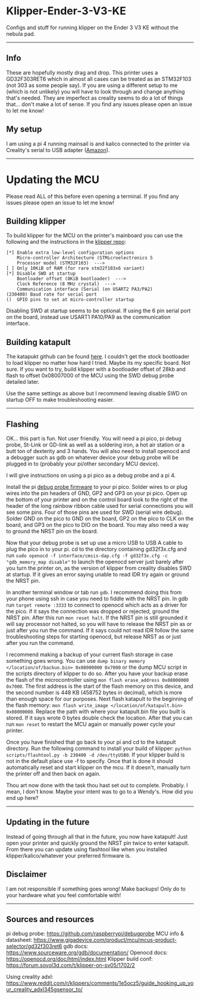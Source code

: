 # Klipper-Ender-3-V3-KE
Configs and stuff for running klipper on the Ender 3 V3 KE without the nebula pad.

---

## Info
These are hopefully mostly drag and drop. This printer uses a GD32F303RET6 which in almost all cases can be treated as an STM32F103 (not 303 as some people say). If you are using a different setup to me (which is not unlikely) you will have to look through and change anything that's needed. They are imperfect as creality seems to do a lot of things that... don't make a lot of sense. If you find any issues please open an issue to let me know! 

## My setup
I am using a pi 4 running mainsail is and kalico connected to the printer via Creality's serial to USB adapter ([Amazon](https://www.amazon.com/Creality-Sonic-Pad-Serial-Cable/dp/B0CFL5N319/ref=mp_s_a_1_1?crid=3KJQP9FARDMYA&dib=eyJ2IjoiMSJ9.pFnhUqBv4cuKFHbP5ICexNFIZgzGYcOXJHPROlFUslvK0fuS_mQXrdUSgCafDtjyxDuIaSFle6TBUwuxQqfihCQkfag_JSO_g23-OSvtQPOwpDblb_gt12PiqYPptFTUj94aAzxj58K2hR7oAsdKEZNfQRx2JJRr_ajKhjsJ-USxHYISjq5nwwu0n2Uerh7meeaJQkipmTiVT5Po0gLCLw.SCEXMVqklgPEOE0RnG69vfyV5OTgjC2vz_GVTm3R42Q&dib_tag=se&keywords=creality+serial+adapter&qid=1736591800&sprefix=creality+serial+adapter%2Caps%2C158&sr=8-1])).

---

# Updating the MCU
Please read ALL of this before even opening a terminal. If you find any issues please open an issue to let me know!

## Building klipper
To build klipper for the MCU on the printer's mainboard you can use the following and the instructions in the [klipper repo](https://github.com/Klipper3d/klipper):

```
[*] Enable extra low-level configuration options
    Micro-controller Architecture (STMicroelectronics S
    Processor model (STM32F103)  --->
[ ] Only 10KiB of RAM (for rare stm32f103x6 variant)
[*] Disable SWD at startup
    Bootloader offset (8KiB bootloader)  --->
    Clock Reference (8 MHz crystal)  --->
    Communication interface (Serial (on USART2 PA3/PA2)
(230400) Baud rate for serial port
()  GPIO pins to set at micro-controller startup
```

Disabling SWD at startup seems to be optional. If using the 6 pin serial port on the board, instead use USART1 PA10/PA9 as the communication interface.

## Building katapult
The katapukt github can be found [here](https://github.com/Arksine/katapult).
I couldn't get the stock bootloader to load klipper no matter how hard I tried. Maybe its my specific board. Not sure. If you want to try, build klipper with a bootloader offset of 28kb and flash to offset 0x08007000 of the MCU using the SWD debug probe detailed later.  

Use the same settings as above but I recommend leaving disable SWD on startup OFF to make troubleshooting easier.

---
## Flashing
OK... this part is fun. Not user friendly. You will need a pi pico, pi debug probe, St-Link or GD-link as well as a soldering iron, a hot air station or a butt ton of dexterity and 3 hands. You will also need to install openocd and a debugger such as gdb on whatever device your debug probe will be plugged in to (probably your pi/other secondary MCU device).

I will give instructions on using a pi pico as a debug probe and a pi 4.

Install the pi [debug probe firmware](https://github.com/raspberrypi/debugprobe) to your pi pico. Solder wires to or plug wires into the pin headers of GND, GP2 and GP3 on your pi pico. Open up the bottom of your printer and on the control board look to the right of the header of the long rainbow ribbon cable used for serial connections you will see some pins. Four of those pins are used for SWD (serial wire debug). Solder GND on the pico to GND on the board, GP2 on the pico to CLK on the board, and GP3 on the pico to DIO on the board. You may also need a way to ground the NRST pin on the board.  

Now that your debug probe is set up use a micro USB to USB A cable to plug the pico in to your pi. cd to the directory containing gd32f3x.cfg and run `sudo openocd -f interface/cmsis-dap.cfg -f gd32f3x.cfg -c "gdb_memory_map disable"` to launch the openocd server just barely after you turn the printer on, as the version of klipper from creality disables SWD at startup. If it gives an error saying unable to read IDR try again or ground the NRST pin.  

In another terminal window or tab run `gdb`. I recommend doing this from your phone using ssh in case you need to fiddle with the NRST pin. In gdb run `target remote :3333` to connect to openocd which acts as a driver for the pico. if it says the connection was dropped or rejected, ground the NRST pin. After this run `mon reset halt`. If the NRST pin is still grounded it will say processor not halted, so you will have to release the NRST pin as or just after you run the command. If it says could not read IDR follow the same troubleshooting steps for starting openocd, but release NRST as or just after you run the command.  

I recommend making a backup of your current flash storage in case something goes wrong. You can use `dump binary memory </location/of/backuo.bin> 0x08000000 0x7000` or the dump MCU script in the scripts directory of klipper to do so. After you have your backup erase the flash of the microcontroller using `mon flash erase_address 0x08000000 0x7000`. The first address is the start of the flash memory on this device, and the second number is 448 KB (458752 bytes in decimal), which is more than enough space for our purposes. Next flash katapult to the beginning of the flash memory: `mon flash write_image </location/of/katapult.bin> 0x08000000`. Replace the path with where your katapult.bin file you built is stored. If it says wrote 0 bytes double check the location. After that you can run `mon reset` to restart the MCU again or manually power cycle your printer.  

Once you have finished that go back to your pi and cd to the katapult directory. Run the following command to install your build of klipper: `python scripts/flashtool.py -b 230400 -d /dev/ttyUSB0`. If your klipper build is not in the default place use -f to specify. Once that is done it should automatically reset and start klipper on the mcu. If it doesn't, manually turn the printer off and then back on again.  

Thou art now done with the task thou hast set out to complete. Probably. I mean, I don't know. Maybe your intent was to go to a Wendy's. How did you end up here?

---
## Updating in the future
Instead of going through all that in the future, you now have katapult! Just open your printer and quickly ground the NRST pin twice to enter katapult. From there you can update using flashtool like when you installed klipper/kalico/whatever your preferred firmware is.

## Disclaimer
I am not responsible if something goes wrong! Make backups! Only do to your hardware what you feel comfortable with!

---
## Sources and resources
pi debug probe: https://github.com/raspberrypi/debugprobe
MCU info & datasheet: https://www.gigadevice.com/product/mcu/mcus-product-selector/gd32f303ret6
gdb docs: https://www.sourceware.org/gdb/documentation/
Openocd docs: https://openocd.org/doc/html/index.html
Klipper build conf: https://forum.sovol3d.com/t/klipper-on-sv05/1702/2

Using creality adxl: https://www.reddit.com/r/klippers/comments/1e5ocz5/guide_hooking_up_your_creality_adxl345gsensor_to/
